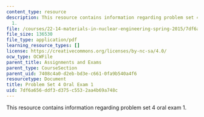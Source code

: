 ```yaml
---
content_type: resource
description: This resource contains information regarding problem set 4 oral exam
  1.
file: /courses/22-14-materials-in-nuclear-engineering-spring-2015/7df6a656ddf3d375c5532aa4b69a748c_MIT22_14S15_PS4-Oral_1.pdf
file_size: 136530
file_type: application/pdf
learning_resource_types: []
license: https://creativecommons.org/licenses/by-nc-sa/4.0/
ocw_type: OCWFile
parent_title: Assignments and Exams
parent_type: CourseSection
parent_uid: 7408c4a0-d2eb-bd3e-c661-0fa9b540a4f6
resourcetype: Document
title: Problem Set 4 Oral Exam 1
uid: 7df6a656-ddf3-d375-c553-2aa4b69a748c
---
```

This resource contains information regarding problem set 4 oral exam 1.